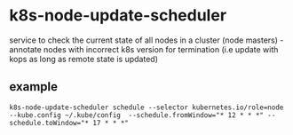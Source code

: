# k8s-node-update-scheduler

service to check the current state of all nodes in a cluster (node masters)
    - annotate nodes with incorrect k8s version for termination (i.e update with kops as long as remote state is updated)


## example
```
k8s-node-update-scheduler schedule --selector kubernetes.io/role=node --kube.config ~/.kube/config  --schedule.fromWindow="* 12 * * *" --schedule.toWindow="* 17 * * *"
```
